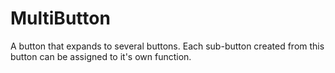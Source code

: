 # MultiButton
A button that expands to several buttons. Each sub-button created from this button can be assigned to it's own function.
